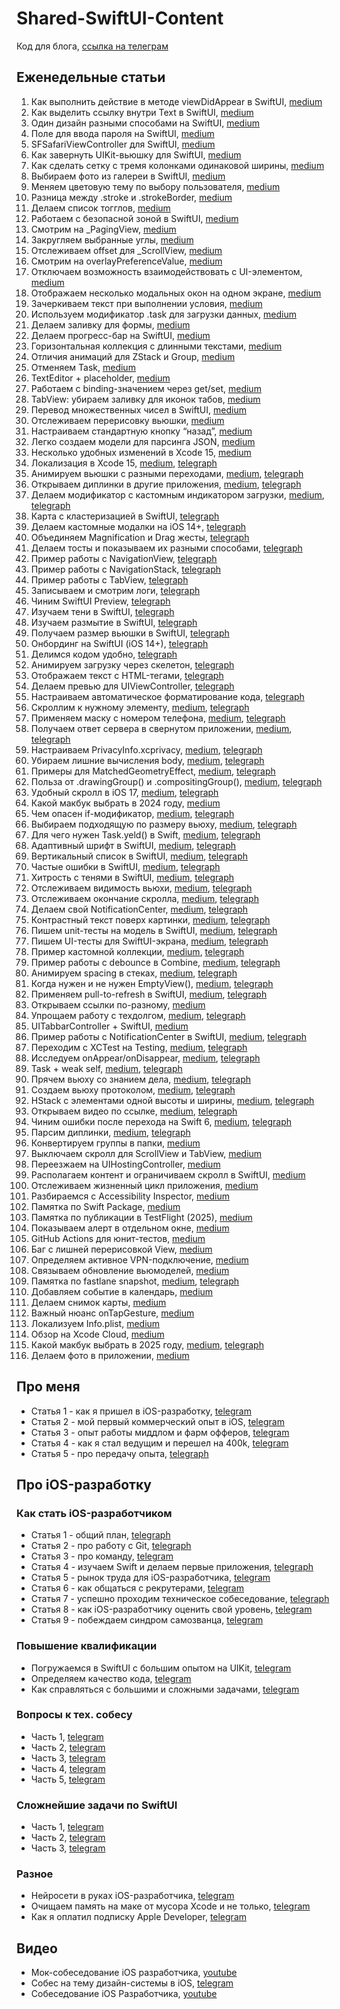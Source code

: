 # Shared-SwiftUI-Content
Код для блога, [ссылка на телеграм](https://t.me/easy_dev991)

## Еженедельные статьи

1. Как выполнить действие в методе viewDidAppear в SwiftUI, [medium](https://oleg991.medium.com/f205bb214eea)
2. Как выделить ссылку внутри Text в SwiftUI, [medium](https://oleg991.medium.com/f0f689c20b0d)
3. Один дизайн разными способами на SwiftUI, [medium](https://oleg991.medium.com/4d3ebf33f237)
4. Поле для ввода пароля на SwiftUI, [medium](https://oleg991.medium.com/bedbeeda1db6)
5. SFSafariViewController для SwiftUI, [medium](https://oleg991.medium.com/7c3efc84fb63)
6. Как завернуть UIKit-вьюшку для SwiftUI, [medium](https://oleg991.medium.com/5411e2a6ca37)
7. Как сделать сетку с тремя колонками одинаковой ширины, [medium](https://oleg991.medium.com/b906f6ddbd98)
8. Выбираем фото из галереи в SwiftUI, [medium](https://oleg991.medium.com/7b71191ad6ca)
9. Меняем цветовую тему по выбору пользователя, [medium](https://oleg991.medium.com/3e748d9cfeab)
10. Разница между .stroke и .strokeBorder, [medium](https://oleg991.medium.com/bc1a9858ee0d)
11. Делаем список тогглов, [medium](https://oleg991.medium.com/2750d6f8020c)
12. Работаем с безопасной зоной в SwiftUI, [medium](https://oleg991.medium.com/a9df69dc011f)
13. Смотрим на _PagingView, [medium](https://oleg991.medium.com/362b5e9f3618)
14. Закругляем выбранные углы, [medium](https://oleg991.medium.com/4e40dd475253)
15. Отслеживаем offset для _ScrollView, [medium](https://oleg991.medium.com/8ddbc57b5120)
16. Смотрим на overlayPreferenceValue, [medium](https://oleg991.medium.com/2af4d260d2d6)
17. Отключаем возможность взаимодействовать с UI-элементом, [medium](https://oleg991.medium.com/fc77f82daa73)
18. Отображаем несколько модальных окон на одном экране, [medium](https://oleg991.medium.com/8cfc4a1155b2)
19. Зачеркиваем текст при выполнении условия, [medium](https://oleg991.medium.com/a10f181352b2)
20. Используем модификатор .task для загрузки данных, [medium](https://oleg991.medium.com/d093a4e719b7)
21. Делаем заливку для формы, [medium](https://oleg991.medium.com/55b4ea5c707d)
22. Делаем прогресс-бар на SwiftUI, [medium](https://oleg991.medium.com/69420393932b)
23. Горизонтальная коллекция с длинными текстами, [medium](https://oleg991.medium.com/f0db4529748b)
24. Отличия анимаций для ZStack и Group, [medium](https://oleg991.medium.com/a85a87719cb1)
25. Отменяем Task, [medium](https://oleg991.medium.com/83a445452c2f)
26. TextEditor + placeholder, [medium](https://oleg991.medium.com/f74deb3f143d)
27. Работаем с binding-значением через get/set, [medium](https://oleg991.medium.com/e6f195f60adb)
28. TabView: убираем заливку для иконок табов, [medium](https://oleg991.medium.com/80624f2894af)
29. Перевод множественных чисел в SwiftUI, [medium](https://oleg991.medium.com/abba83455784)
30. Отслеживаем перерисовку вьюшки, [medium](https://oleg991.medium.com/e18454503e70)
31. Настраиваем стандартную кнопку “назад”, [medium](https://oleg991.medium.com/c3b8859442b7)
32. Легко создаем модели для парсинга JSON, [medium](https://oleg991.medium.com/c1ab9503dc5a)
33. Несколько удобных изменений в Xcode 15, [medium](https://oleg991.medium.com/d1c4a3e801fb)
34. Локализация в Xcode 15, [medium](https://oleg991.medium.com/7e28016a6f99), [telegraph](https://telegra.ph/Lokalizaciya-v-Xcode-15-09-30)
35. Анимируем вьюшки с разными переходами, [medium](https://oleg991.medium.com/8c5611719fc7), [telegraph](https://telegra.ph/Animiruem-vyushki-s-raznymi-perehodami-10-07)
36. Открываем диплинки в другие приложения, [medium](https://oleg991.medium.com/d18c09e061c5), [telegraph](https://telegra.ph/Otkryvaem-diplinki-v-drugie-prilozheniya-10-14)
37. Делаем модификатор с кастомным индикатором загрузки, [medium](https://oleg991.medium.com/3c5075ed0129), [telegraph](https://telegra.ph/37-Delaem-modifikator-s-kastomnym-indikatorom-zagruzki-10-21)
38. Карта с кластеризацией в SwiftUI, [telegraph](https://telegra.ph/38-Karta-s-klasterizaciej-v-SwiftUI-10-28)
39. Делаем кастомные модалки на iOS 14+, [telegraph](https://telegra.ph/Delaem-kastomnye-modalki-na-iOS-14-11-04)
40. Объединяем Magnification и Drag жесты, [telegraph](https://telegra.ph/40-Obedinyaem-Magnification-i-Drag-zhesty-11-11)
41. Делаем тосты и показываем их разными способами, [telegraph](https://telegra.ph/41-Delaem-tosty-i-pokazyvaem-ih-raznymi-sposobami-11-18)
42. Пример работы с NavigationView, [telegraph](https://telegra.ph/42-Primer-raboty-s-NavigationView-11-25)
43. Пример работы с NavigationStack, [telegraph](https://telegra.ph/43-Primer-raboty-s-NavigationStack-12-02)
44. Пример работы с TabView, [telegraph](https://telegra.ph/44-Primer-raboty-s-TabView-12-09)
45. Записываем и смотрим логи, [telegraph](https://telegra.ph/45-Zapisyvaem-i-smotrim-logi-12-16)
46. Чиним SwiftUI Preview, [telegraph](https://telegra.ph/46-CHinim-SwiftUI-Preview-12-23)
47. Изучаем тени в SwiftUI, [telegraph](https://telegra.ph/47-Izuchaem-teni-v-SwiftUI-12-30)
48. Изучаем размытие в SwiftUI, [telegraph](https://telegra.ph/48-Izuchaem-razmytie-v-SwiftUI-01-06)
49. Получаем размер вьюшки в SwiftUI, [telegraph](https://telegra.ph/Poluchaem-razmer-vyushki-v-SwiftUI-01-13)
50. Онбординг на SwiftUI (iOS 14+), [telegraph](https://telegra.ph/50-Onbording-na-SwiftUI-iOS-14-01-20)
51. Делимся кодом удобно, [telegraph](https://telegra.ph/51-Delimsya-kodom-udobno-01-21)
52. Анимируем загрузку через скелетон, [telegraph](https://telegra.ph/52-Animiruem-zagruzku-cherez-skeleton-02-03)
53. Отображаем текст с HTML-тегами, [telegraph](https://telegra.ph/53-Otobrazhaem-tekst-s-HTML-tegami-02-10)
54. Делаем превью для UIViewController, [telegraph](https://telegra.ph/54-Delaem-prevyu-dlya-UIViewController-02-17)
55. Настраиваем автоматическое форматирование кода, [telegraph](https://telegra.ph/55-Nastraivaem-avto-formatirovanie-koda-02-23)
56. Скроллим к нужному элементу, [medium](https://oleg991.medium.com/2ee89ec6fbb5), [telegraph](https://telegra.ph/56-Skrollim-k-nuzhnomu-ehlementu-03-01)
57. Применяем маску с номером телефона, [medium](https://oleg991.medium.com/df8d7e1d0841), [telegraph](https://telegra.ph/57-Primenyaem-masku-s-nomerom-telefona-03-09)
58. Получаем ответ сервера в свернутом приложении, [medium](https://oleg991.medium.com/9fa9c2c69aa0), [telegraph](https://telegra.ph/58-Poluchaem-otvet-servera-v-svernutom-prilozhenii-03-16)
59. Настраиваем PrivacyInfo.xcprivacy, [medium](https://oleg991.medium.com/64b9b48a77fa), [telegraph](https://telegra.ph/59-Nastraivaem-PrivacyInfoxcprivacy-03-23)
60. Убираем лишние вычисления body, [medium](https://oleg991.medium.com/a9a9b83d1920), [telegraph](https://telegra.ph/60-Ubiraem-lishnie-vychisleniya-body-03-30)
61. Примеры для MatchedGeometryEffect, [medium](https://oleg991.medium.com/61d2da9380fa), [telegraph](https://telegra.ph/61-Primery-dlya-MatchedGeometryEffect-04-05)
62. Польза от .drawingGroup() и .compositingGroup(), [medium](https://oleg991.medium.com/b65b026d96dc), [telegraph](https://telegra.ph/62-Polza-ot-drawingGroup-i-compositingGroup-04-12)
63. Удобный скролл в iOS 17, [medium](https://oleg991.medium.com/5f190b359559), [telegraph](https://telegra.ph/63-Udobnyj-skroll-v-iOS-17-04-16)
64. Какой макбук выбрать в 2024 году, [medium](https://oleg991.medium.com/1296d29ed4b2)
65. Чем опасен if-модификатор, [medium](https://oleg991.medium.com/66a70a23362a), [telegraph](https://telegra.ph/65-CHem-opasen-if-modifikator-04-26)
66. Выбираем подходящую по размеру вьюху, [medium](https://oleg991.medium.com/90958a4b8e4e), [telegraph](https://telegra.ph/66-Vybiraem-podhodyashchuyu-po-razmeru-vyuhu-05-08)
67. Для чего нужен Task.yeld() в Swift, [medium](https://oleg991.medium.com/626ee5d94734), [telegraph](https://telegra.ph/67Dlya-chego-nuzhen-Taskyeld-v-Swift-05-16)
68. Адаптивный шрифт в SwiftUI, [medium](https://oleg991.medium.com/d1ee5bb59203), [telegraph](https://telegra.ph/68-Adaptivnyj-shrift-v-SwiftUI-05-24)
69. Вертикальный список в SwiftUI, [medium](https://oleg991.medium.com/ef91e049c965), [telegraph](https://telegra.ph/69-Vertikalnyj-spisok-v-SwiftUI-05-30)
70. Частые ошибки в SwiftUI, [medium](https://oleg991.medium.com/76235f7455f6), [telegraph](https://telegra.ph/70-CHastye-oshibki-v-SwiftUI-06-05)
71. Хитрость с тенями в SwiftUI, [medium](https://oleg991.medium.com/5fcb8892b4e1), [telegraph](https://telegra.ph/71-Hitrost-s-tenyami-v-SwiftUI-06-10)
72. Отслеживаем видимость вьюхи, [medium](https://oleg991.medium.com/1ac30b9c197e), [telegraph](https://telegra.ph/72-Otslezhivaem-vidimost-vyuhi-06-21)
73. Отслеживаем окончание скролла, [medium](https://oleg991.medium.com/626d68d2256b), [telegraph](https://telegra.ph/73-Otslezhivaem-okonchanie-skrolla-06-27)
74. Делаем свой NotificationCenter, [medium](https://oleg991.medium.com/953061869569), [telegraph](https://telegra.ph/74-Delaem-svoj-NotificationCenter-07-04)
75. Контрастный текст поверх картинки, [medium](https://oleg991.medium.com/ea394e5e4679), [telegraph](https://telegra.ph/75-Kontrastnyj-tekst-poverh-kartinki-07-12)
76. Пишем unit-тесты на модель в SwiftUI, [medium](https://oleg991.medium.com/e34a5cb85450), [telegraph](https://telegra.ph/76-Pishem-unit-testy-na-model-v-SwiftUI-07-19)
77. Пишем UI-тесты для SwiftUI-экрана, [medium](https://oleg991.medium.com/cb1acc7cde8a), [telegraph](https://telegra.ph/77-Pishem-UI-testy-dlya-SwiftUI-ehkrana-07-26)
78. Пример кастомной коллекции, [medium](https://oleg991.medium.com/eaac4cf070fa), [telegraph](https://telegra.ph/78-Primer-kastomnoj-kollekcii-08-03)
79. Пример работы с debounce в Combine, [medium](https://oleg991.medium.com/0a8d656bb747), [telegraph](https://telegra.ph/79-Primer-raboty-s-debounce-v-Combine-08-09)
80. Анимируем spacing в стеках, [medium](https://oleg991.medium.com/2c5b84824c82), [telegraph](https://telegra.ph/80-Animiruem-spacing-v-stekah-08-16)
81. Когда нужен и не нужен EmptyView(), [medium](https://oleg991.medium.com/88e2dd865fba), [telegraph](https://telegra.ph/81-Kogda-nuzhen-i-ne-nuzhen-EmptyView-08-22)
82. Применяем pull-to-refresh в SwiftUI, [medium](https://oleg991.medium.com/e02498d27d73), [telegraph](https://telegra.ph/82-Primenyaem-pull-to-refresh-v-SwiftUI-08-30)
83. Открываем ссылки по-разному, [medium](https://oleg991.medium.com/c94cb2c58d7b)
84. Упрощаем работу с техдолгом, [medium](https://oleg991.medium.com/f5b4b2670b84), [telegraph](https://telegra.ph/84-Uproshchaem-rabotu-s-tehdolgom-09-13)
85. UITabbarController + SwiftUI, [medium](https://oleg991.medium.com/47e66fbe3ac9)
86. Пример работы с NotificationCenter в SwiftUI, [medium](https://oleg991.medium.com/7495cd5e0c10), [telegraph](https://telegra.ph/86-Primer-raboty-s-NotificationCenter-v-SwiftUI-09-27)
87. Переходим с XCTest на Testing, [medium](https://oleg991.medium.com/7779d3201d85), [telegraph](https://telegra.ph/87-Perehodim-s-XCTest-na-Testing-10-04)
88. Исследуем onAppear/onDisappear, [medium](https://oleg991.medium.com/64dece63422b), [telegraph](https://telegra.ph/88-Issleduem-onAppearonDisappear-10-11)
89. Task + weak self, [medium](https://oleg991.medium.com/ff7263123e6b), [telegraph](https://telegra.ph/89-Task--weak-self-10-18)
90. Прячем вьюху со знанием дела, [medium](https://oleg991.medium.com/ca02e90e5d25), [telegraph](https://telegra.ph/90-Pryachem-vyuhu-so-znaniem-dela-10-25)
91. Создаем вьюху протоколом, [medium](https://oleg991.medium.com/0ef5bbc4662d), [telegraph](https://telegra.ph/91-Sozdaem-vyuhu-protokolom-11-01)
92. HStack с элементами одной высоты и ширины, [medium](https://oleg991.medium.com/54d63b3773f9), [telegraph](https://telegra.ph/92-HStack-s-ehlementami-odnoj-vysoty-i-shiriny-11-08)
93. Открываем видео по ссылке, [medium](https://oleg991.medium.com/0767b77ac562), [telegraph](https://telegra.ph/93-Otkryvaem-video-po-ssylke-11-15)
94. Чиним ошибки после перехода на Swift 6, [medium](https://oleg991.medium.com/beb2f1b153cb), [telegraph](https://telegra.ph/94-CHinim-oshibki-posle-perehoda-na-Swift-6-11-22)
95. Парсим диплинки, [medium](https://oleg991.medium.com/7b5985488382), [telegraph](https://telegra.ph/95-Parsim-diplinki-11-29)
96. Конвертируем группы в папки, [medium](https://oleg991.medium.com/dbb469cfa6db)
97. Выключаем скролл для ScrollView и TabView, [medium](https://oleg991.medium.com/9b1b32d1be03)
98. Переезжаем на UIHostingController, [medium](https://oleg991.medium.com/c38bdb9bc5ff)
99. Располагаем контент и ограничиваем скролл в SwiftUI, [medium](https://oleg991.medium.com/dbad0586db76)
100. Отслеживаем жизненный цикл приложения, [medium](https://oleg991.medium.com/239726860eae)
101. Разбираемся с Accessibility Inspector, [medium](https://oleg991.medium.com/8b914794c1b5)
102. Памятка по Swift Package, [medium](https://medium.com/@oleg991/102-памятка-по-swift-package-4d8b79e00527)
103. Памятка по публикации в TestFlight (2025), [medium](https://oleg991.medium.com/c56fcf15a051)
104. Показываем алерт в отдельном окне, [medium](https://oleg991.medium.com/7707cef2a8bc)
105. GitHub Actions для юнит-тестов, [medium](https://oleg991.medium.com/f3b9f09cefb5)
106. Баг с лишней перерисовкой View, [medium](https://oleg991.medium.com/31a74a96f934)
107. Определяем активное VPN-подключение, [medium](https://oleg991.medium.com/ec4a1e558b7c)
108. Связываем обновление вьюмоделей, [medium](https://oleg991.medium.com/c7c49c1a932c)
109. Памятка по fastlane snapshot, [medium](https://oleg991.medium.com/e8f05cdaa894), [telegraph](https://telegra.ph/109-Pamyatka-po-fastlane-snapshot-02-23)
110. Добавляем событие в календарь, [medium](https://oleg991.medium.com/7fff0fda216e)
111. Делаем снимок карты, [medium](https://oleg991.medium.com/fd34d11a2482)
112. Важный нюанс onTapGesture, [medium](https://oleg991.medium.com/bcfdc4af52c5)
113. Локализуем Info.plist, [medium](https://oleg991.medium.com/6aea3a14f703)
114. Обзор на Xcode Cloud, [medium](https://oleg991.medium.com/4c22d3c4e301)
115. Какой макбук выбрать в 2025 году, [medium](https://oleg991.medium.com/b665aefb34df), [telegraph](https://telegra.ph/115-Kakoj-makbuk-vybrat-v-2025-godu-04-16)
116. Делаем фото в приложении, [medium](https://oleg991.medium.com/b9750b770f0d)

## Про меня
- Статья 1 - как я пришел в iOS-разработку, [telegram](https://t.me/easy_dev991/46)
- Статья 2 - мой первый коммерческий опыт в iOS, [telegram](https://t.me/easy_dev991/53)
- Статья 3 - опыт работы миддлом и фарм офферов, [telegram](https://t.me/easy_dev991/58)
- Статья 4 - как я стал ведущим и перешел на 400k, [telegram](https://t.me/easy_dev991/63)
- Статья 5 - про передачу опыта, [telegraph](https://telegra.ph/Pro-peredachu-opyta-07-06)

## Про iOS-разработку
### Как стать iOS-разработчиком
- Статья 1 - общий план, [telegraph](https://telegra.ph/Kak-stat-iOS-razrabotchikom-02-23)
- Статья 2 - про работу с Git, [telegraph](https://telegra.ph/Pro-rabotu-s-Git-02-23)
- Статья 3 - про команду, [telegram](https://t.me/easy_dev991/84)
- Статья 4 - изучаем Swift и делаем первые приложения, [telegraph](https://telegra.ph/Izuchaem-Swift-i-delaem-pervye-prilozheniya-02-23)
- Статья 5 - рынок труда для iOS-разработчика, [telegram](https://t.me/easy_dev991/91)
- Статья 6 - как общаться с рекрутерами, [telegram](https://t.me/easy_dev991/93)
- Статья 7 - успешно проходим техническое собеседование, [telegraph](https://telegra.ph/Uspeshno-prohodim-tehnicheskoe-sobesedovanie-02-23)
- Статья 8 - как iOS-разработчику оценить свой уровень, [telegram](https://t.me/easy_dev991/97)
- Статья 9 - побеждаем синдром самозванца, [telegram](https://t.me/easy_dev991/99)

### Повышение квалификации
- Погружаемся в SwiftUI с большим опытом на UIKit, [telegram](https://t.me/easy_dev991/123)
- Определяем качество кода, [telegram](https://t.me/easy_dev991/125)
- Как справляться с большими и сложными задачами, [telegram](https://t.me/easy_dev991/128)

### Вопросы к тех. собесу
- Часть 1, [telegram](https://t.me/easy_dev991/113)
- Часть 2, [telegram](https://t.me/easy_dev991/115)
- Часть 3, [telegram](https://t.me/easy_dev991/117)
- Часть 4, [telegram](https://t.me/easy_dev991/119)
- Часть 5, [telegram](https://t.me/easy_dev991/121)

### Сложнейшие задачи по SwiftUI
- Часть 1, [telegram](https://t.me/easy_dev991/104)
- Часть 2, [telegram](https://t.me/easy_dev991/107)
- Часть 3, [telegram](https://t.me/easy_dev991/109)

### Разное
- Нейросети в руках iOS-разработчика, [telegram](https://t.me/easy_dev991/170)
- Очищаем память на маке от мусора Xcode и не только, [telegram](https://t.me/easy_dev991/183)
- Как я оплатил подписку Apple Developer, [telegram](https://t.me/easy_dev991/192)

## Видео
- Мок-собеседование iOS разработчика, [youtube](https://www.youtube.com/watch?v=MyzNw60Swww)
- Собес на тему дизайн-системы в iOS, [telegram](https://t.me/easy_dev991/111)
- Собеседование iOS Разработчика, [youtube](https://www.youtube.com/watch?v=UBmT1XUw2Dk)
